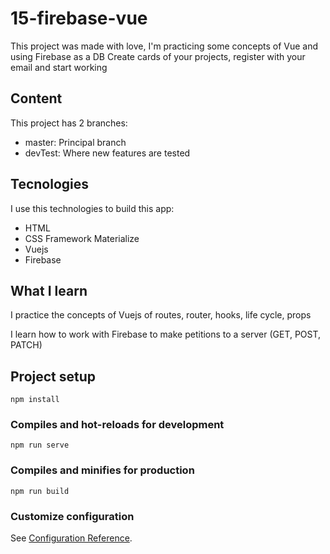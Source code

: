 # 15-firebase-vue
This project was made with love, I'm practicing some concepts of Vue and using Firebase as a DB
Create cards of your projects, register with your email and start working

## Content
This project has 2 branches:
- master: Principal branch
- devTest: Where new features are tested

## Tecnologies
I use this technologies to build this app:
- HTML
- CSS Framework Materialize
- Vuejs
- Firebase

## What I learn
I practice the concepts of Vuejs of routes, router, hooks, life cycle, props


I learn how to work with Firebase to make petitions to a server (GET, POST, PATCH)


## Project setup
```
npm install
```

### Compiles and hot-reloads for development
```
npm run serve
```

### Compiles and minifies for production
```
npm run build
```

### Customize configuration
See [Configuration Reference](https://cli.vuejs.org/config/).
